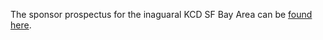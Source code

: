 The sponsor prospectus for the inaguaral KCD SF Bay Area can be [found here](https://bit.ly/SF25Sponsor).
